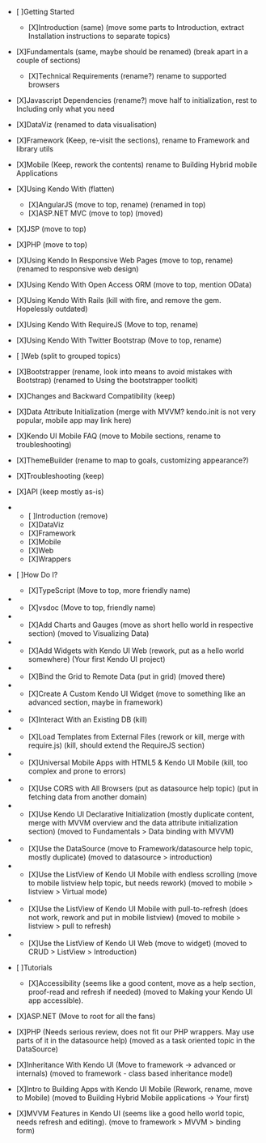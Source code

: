 
   * [ ]Getting Started
      * [X]Introduction (same) (move some parts to Introduction, extract Installation instructions to separate topics)


   * [X]Fundamentals (same, maybe should be renamed) (break apart in a couple of sections)
      * [X]Technical Requirements (rename?) rename to supported browsers


   * [X]Javascript Dependencies (rename?) move half to initialization, rest to Including only what you need
   * [X]DataViz (renamed to data visualisation)



   * [X]Framework (Keep, re-visit the sections), rename to Framework and library utils
   * [X]Mobile (Keep, rework the contents) rename to Building Hybrid mobile Applications



   * [X]Using Kendo With (flatten)
      * [X]AngularJS (move to top, rename) (renamed in top)
      * [X]ASP.NET MVC (move to top) (moved)



   * [X]JSP (move to top)
   * [X]PHP (move to top)
   * [X]Using Kendo In Responsive Web Pages (move to top, rename) (renamed to responsive web design)


   * [X]Using Kendo With Open Access ORM (move to top, mention OData)
   * [X]Using Kendo With Rails (kill with fire, and remove the gem. Hopelessly outdated)
   * [X]Using Kendo With RequireJS (Move to top, rename)


   * [X]Using Kendo With Twitter Bootstrap (Move to top, rename)
   * [ ]Web (split to grouped topics)



   * [X]Bootstrapper (rename, look into means to avoid mistakes with Bootstrap) (renamed to Using the bootstrapper toolkit)
   * [X]Changes and Backward Compatibility (keep)



   * [X]Data Attribute Initialization (merge with MVVM? kendo.init is not very popular, mobile app may link here)
   * [X]Kendo UI Mobile FAQ (move to Mobile sections, rename to troubleshooting)



   * [X]ThemeBuilder (rename to map to goals, customizing appearance?)
   * [X]Troubleshooting (keep)



   * [X]API (keep mostly as-is)
   *
      * [ ]Introduction (remove)
      * [X]DataViz
      * [X]Framework
      * [X]Mobile
      * [X]Web
      * [X]Wrappers
   * [ ]How Do I?
      * [X]TypeScript (Move to top, more friendly name)


   *
      * [X]vsdoc (Move to top, friendly name)
   *
      * [X]Add Charts and Gauges (move as short hello world in respective section) (moved to Visualizing Data)


   *
      * [X]Add Widgets with Kendo UI Web (rework, put as a hello world somewhere) (Your first Kendo UI project)
   *
      * [X]Bind the Grid to Remote Data (put in grid) (moved there)


   *
      * [X]Create A Custom Kendo UI Widget (move to something like an advanced section, maybe in framework)
   *
      * [X]Interact With an Existing DB (kill)


   *
      * [X]Load Templates from External Files (rework or kill, merge with require.js) (kill, should extend the RequireJS section)
   *
      * [X]Universal Mobile Apps with HTML5 & Kendo UI Mobile (kill, too complex and prone to errors)


   *
      * [X]Use CORS with All Browsers (put as datasource help topic) (put in fetching data from another domain)
   *
      * [X]Use Kendo UI Declarative Initialization (mostly duplicate content, merge with MVVM overview and the data attribute initialization section) (moved to Fundamentals > Data binding with MVVM)


   *
      * [X]Use the DataSource (move to Framework/datasource help topic, mostly duplicate) (moved to datasource > introduction)
   *
      * [X]Use the ListView of Kendo UI Mobile with endless scrolling (move to mobile listview help topic, but needs rework) (moved to mobile > listview > Virtual mode)


   *
      * [X]Use the ListView of Kendo UI Mobile with pull-to-refresh (does not work, rework and put in mobile listview) (moved to mobile > listview > pull to refresh)
   *
      * [X]Use the ListView of Kendo UI Web (move to widget) (moved to CRUD > ListView > Introduction)


   * [ ]Tutorials
      * [X]Accessibility (seems like a good content, move as a help section, proof-read and refresh if needed) (moved to Making your Kendo UI app accessible).


   * [X]ASP.NET (Move to root for all the fans)
   * [X]PHP (Needs serious review, does not fit our PHP wrappers. May use parts of it in the datasource help) (moved as a task oriented topic in the DataSource)



   * [X]Inheritance With Kendo UI (Move to framework -> advanced or internals) (moved to framework - class based inheritance model)
   * [X]Intro to Building Apps with Kendo UI Mobile (Rework, rename, move to Mobile) (moved to Building Hybrid Mobile applications -> Your first)



   * [X]MVVM Features in Kendo UI (seems like a good hello world topic, needs refresh and editing). (move to framework > MVVM > binding form)

